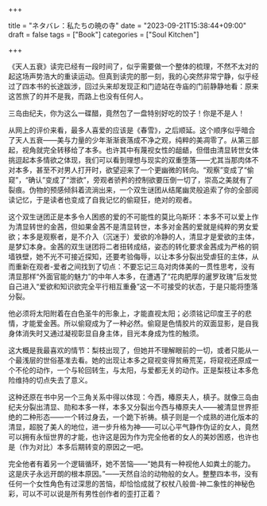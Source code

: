 +++

title = "ネタバレ：私たちの暁の寺"
date = "2023-09-21T15:38:44+09:00"
draft = false
tags = ["Book"]
categories = ["Soul Kitchen"]

+++

《天人五衰》读完已经有一段时间了，似乎需要做一个整体的梳理，不然不太对的起这场声势浩大的重读运动。但真到读完的那一刻，我的心突然非常宁静，似乎经过了四本书的长途跋涉，回过头来却发现正和门迹站在寺庙的门前静静地看：原来这苦旅了的并不是我，而路上也没有任何人。

三岛由纪夫，你为这么一碟醋，竟然包了一盘特别好吃的饺子！你是不是人！

从网上的评价来看，最多人喜爱的应该是《春雪》，之后顺延。这个顺序似乎暗合了天人五衰——美与力量的少年渐渐衰落成不净之观，纯粹的美凋零了。从第三部起，视角就完全转移给了本多。也许其中有蔑视女性的龃龉，但借由清显转世女体挑逗起本多情欲之体现，我们可以看到理想与现实的双重堕落——尤其当那肉体不对本多，甚至不对男人打开时，欲望迎来了一个更幽微的转向。“观察”变成了“偷窥”，“确认”变成了“泄欲”，旁观者骄矜的控制欲要压倒一切了，崇高之美就有了裂痕。伪物的预感倾斜着流淌出来，一个双生谜团从结尾幽灵般追索了你的全部阅读记忆，于是读者也变成了自我记忆的偷窥狂，绝对的观者。

这个双生谜团正是本多令人困惑的爱的不可能性的莫比乌斯环：本多不可以爱上作为清显转世的金茜，但如果金茜不是清显转世，本多对金茜的爱就是纯粹的男女爱欲；本多是观察者，是不介入（沉迷于）爱欲的冷静的人，清显才是爱欲的主体，是梦幻本身。金茜的双生谜团将二者扭转成结，姿态的转化要求金茜成为严格的铜墙铁壁，她不光不可接近探知，还要考验侮辱，以让本多分裂出受虐狂的主体，从而重新在观者-爱者之间找到了切点：不要忘记三岛对肉体美的一贯性思考，没有清显那样“外面官能的魅力”的中年人本多，在遭遇了“花肉肥厚的暹罗玫瑰”后发觉自己进入“爱欲和知识欲完全平行相互重叠”这一不可接受的状态，于是只能将堕落分裂。

他必须将太阳附着在白色圣牛的形象上，才能直视太阳；必须铭记印度王子的悲情，才能爱金茜。所以偷窥成为了一种必然。偷窥是色情胶片的双面显影，是自我身体消失时又通过凝视彰显自身主体，目光本身成为性的触须。

这大概是我最喜欢的情节：梨枝出现了，但她并不理解眼前的一切，或者只能从一个最浅层的世俗基准去看。她的出现让本多之窥视变得贫瘠荒芜，将窥视还原成一个不伦的动作，一个与轮回转生，与太阳，与爱都无关的动作。正是梨枝让本多危险维持的切点失去了意义。

这种还原在书中另一个三角关系中得以体现：今西，椿原夫人，槙子。就像三岛由纪夫分裂出清显、勋和本多一样，本多又分裂出今西与椿原夫人——被清显世界拒绝的二种形态——一个转过身去，一个跪下祈祷。槙子则是一个成熟的进化版本的清显，超脱了美人的地位，进一步升格为神——可以心平气静作伪证的女人，竟然可以拥有永恒世界的才能，也许这是因为作为完全他者的女人的美妙困惑，也许也是（作为对比）本多后期转变的原因之一吧。

完全他者有着另一个逻辑循环，她不苦恼——“她具有一种视他人如粪土的能力。这是庆子永远开朗的根本原因。”——天然自洽的动物般的女人。整整四本书，没有任何一个女性角色有过深思的苦恼，却恰恰成就了权杖八般兽-神二象性的神秘色彩，可以不可以说是所有男性创作者的歪打正着？
